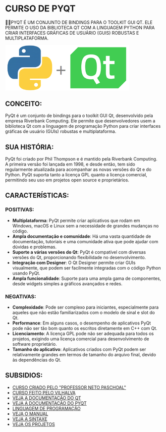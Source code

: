 # CURSO DE PYQT
👨‍⚖️PYQT É UM CONJUNTO DE BINDINGS PARA O TOOLKIT GUI QT. ELE PERMITE O USO DA BIBLIOTECA QT COM A LINGUAGEM PYTHON PARA CRIAR INTERFACES GRÁFICAS DE USUÁRIO (GUIS) ROBUSTAS E MULTIPLATAFORMA.

<img src="IMAGEM.png" align="center" width="400"> <br>

## CONCEITO:
PyQt é um conjunto de bindings para o toolkit GUI Qt, desenvolvido pela empresa Riverbank Computing. Ele permite que desenvolvedores usem a biblioteca Qt com a linguagem de programação Python para criar interfaces gráficas de usuário (GUIs) robustas e multiplataforma.

## SUA HISTÓRIA:
PyQt foi criado por Phil Thompson e é mantido pela Riverbank Computing. A primeira versão foi lançada em 1998, e desde então, tem sido regularmente atualizada para acompanhar as novas versões do Qt e do Python. PyQt suporta tanto a licença GPL quanto a licença comercial, permitindo seu uso em projetos open source e proprietários.

## CARACTERÍSTICAS:
### POSITIVAS:
- **Multiplataforma**: PyQt permite criar aplicativos que rodam em Windows, macOS e Linux sem a necessidade de grandes mudanças no código.
- **Ampla documentação e comunidade**: Há uma vasta quantidade de documentação, tutoriais e uma comunidade ativa que pode ajudar com dúvidas e problemas.
- **Suporte a várias versões do Qt**: PyQt é compatível com diversas versões do Qt, proporcionando flexibilidade no desenvolvimento.
- **Integração com Designer**: O Qt Designer permite criar GUIs visualmente, que podem ser facilmente integradas com o código Python usando PyQt.
- **Ampla funcionalidade**: Suporte para uma ampla gama de componentes, desde widgets simples a gráficos avançados e redes.

### NEGATIVAS:
- **Complexidade**: Pode ser complexo para iniciantes, especialmente para aqueles que não estão familiarizados com o modelo de sinal e slot do Qt.
- **Performance**: Em alguns casos, o desempenho de aplicativos PyQt pode não ser tão bom quanto os escritos diretamente em C++ com Qt.
- **Licenciamento**: A licença GPL pode não ser adequada para todos os projetos, exigindo uma licença comercial para desenvolvimento de software proprietário.
- **Tamanho do aplicativo**: Aplicativos criados com PyQt podem ser relativamente grandes em termos de tamanho do arquivo final, devido às dependências do Qt.

## SUBSIDIOS:
- [CURSO CRIADO PELO "PROFESSOR NETO PASCHOAL"](https://youtube.com/playlist?list=PLwsAoT89dh3qJ8JcprQ8AuHY8AGasvx4G&si=-YywudgvCZhU3H70)
- [CURSO FEITO PELO VILHALVA](https://github.com/VILHALVA)
- [VEJA A DOCUMENTAÇÃO DO QT](https://doc.qt.io/qtforpython-6/)
- [VEJA A DOCUMENTAÇÃO DO PYQT](https://www.riverbankcomputing.com/static/Docs/PyQt5/)
- [LINGUAGEM DE PROGRAMAÇÃO](https://github.com/VILHALVA/CURSO-DE-PYTHON)
- [VEJA O MANUAL](./MANUAL.md)
- [VEJA A SINTAXE](./SINTAXE.md)
- [VEJA OS PROJETOS](https://github.com/VILHALVA?tab=repositories&q=topic:PYQT)


